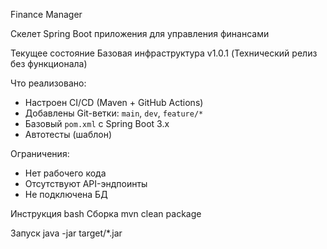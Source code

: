Finance Manager

Скелет Spring Boot приложения для управления финансами

Текущее состояние
Базовая инфраструктура v1.0.1
(Технический релиз без функционала)

Что реализовано:
- Настроен CI/CD (Maven + GitHub Actions)
- Добавлены Git-ветки: `main`, `dev`, `feature/*`
- Базовый `pom.xml` с Spring Boot 3.x
- Автотесты (шаблон)

Ограничения:
- Нет рабочего кода
- Отсутствуют API-эндпоинты
- Не подключена БД

Инструкция
bash
Сборка
mvn clean package

Запуск
java -jar target/*.jar